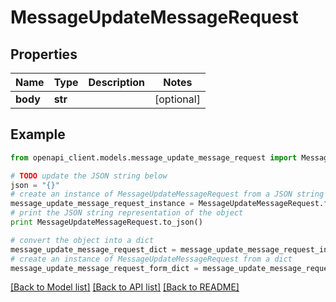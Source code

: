 # MessageUpdateMessageRequest


## Properties
Name | Type | Description | Notes
------------ | ------------- | ------------- | -------------
**body** | **str** |  | [optional] 

## Example

```python
from openapi_client.models.message_update_message_request import MessageUpdateMessageRequest

# TODO update the JSON string below
json = "{}"
# create an instance of MessageUpdateMessageRequest from a JSON string
message_update_message_request_instance = MessageUpdateMessageRequest.from_json(json)
# print the JSON string representation of the object
print MessageUpdateMessageRequest.to_json()

# convert the object into a dict
message_update_message_request_dict = message_update_message_request_instance.to_dict()
# create an instance of MessageUpdateMessageRequest from a dict
message_update_message_request_form_dict = message_update_message_request.from_dict(message_update_message_request_dict)
```
[[Back to Model list]](../README.md#documentation-for-models) [[Back to API list]](../README.md#documentation-for-api-endpoints) [[Back to README]](../README.md)


